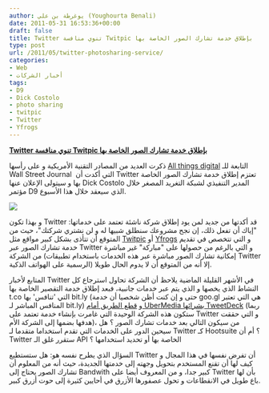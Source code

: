 ```yaml
---
author: يوغرطة بن علي (Youghourta Benali)
date: 2011-05-31 16:53:36+00:00
draft: false
title: Twitter تنوي منافسة Twitpic بإطلاق خدمة تشارك الصور الخاصة بها
type: post
url: /2011/05/twitter-photosharing-service/
categories:
- Web
- أخبار الشركات
tags:
- D9
- Dick Costolo
- photo sharing
- twitpic
- Twitter
- Yfrogs
---
```


[**Twitter تنوي منافسة Twitpic بإطلاق خدمة تشارك الصور الخاصة بها**](https://www.it-scoop.com/2011/05/twitter-photosharing-service/)


ذكرت العديد من المصادر التقنية الأمريكية و على رأسها [All things digital](http://allthingsd.com/20110530/confirmed-twitter-plans-to-announce-photo-sharing-service-this-week/) التابعة للـ Wall Street Journal  التي أكدت أن Twitter تعتزم إطلاق خدمة تشارك الصور الخاصة بها و سيتولى الإعلان عنها Dick Costolo المدير التنفيذي لشبكة التغريد المصغر خلال مؤتمر D9 الذي سيعقد خلال هذا الأسبوع.

[![](https://www.it-scoop.com/wp-content/uploads/2011/05/twitter-t.png)
](https://www.it-scoop.com/2011/05/twitter-photosharing-service/)

و بهذا تكون Twitter قد أكدتها من جديد لمن يود إطلاق شركة ناشئة تعتمد على خدماتها: "إياك أن تفعل ذلك، إن نجح مشروعك سنطلق شبيها له و لن نشتري شركتك"، حيث من المتوقع أن تتأذى بشكل كبير مواقع مثل [Twitpic](http://www.twitpic.com/) أو [Yfrogs](http://yfrog.com/) و التي تتخصص في تقديم خدمة تشارك الصور عبر Twitter و التي بالرغم من حصولها على "مباركة" غير مباشرة من الشركة (إمكانية تشارك الصور مباشرة عبر هذه الخدمات باستخدام تطبيقات Twitter الرسمية على الهواتف الذكية) إلا أنه من المتوقع أن لا يدوم الحال طويلا.

المتابع لأخبار Twitter في الأشهر القليلة الماضية يلاحظ أن الشركة تحاول استرجاع كل النشاط الذي يخصها و الذي يتم عبر خدمات جانبية، فبعد إطلاق خدمة التقصير الخاصة بها t.co التي 'تنافس' بها bit.ly (حتى و إن كنت أظن شخصيا أن خدمة goo.gl هي التي تعتبر المنافس المباشر لـ bit.ly) و [قطع الطريق أمام UberMedia بشرائها TweetDeck](../2011/05/twitter-tweetdeck/) (ربما ستكون هذه الشركة الوحيدة التي غامرت بإنشاء خدمة تعتمد على Twitter و التي حققت هدفها بضمها إلى الشركة الأم)، من سيكون التالي بعد خدمات تشارك الصور ؟ هل سيحين الدور على الخدمات التي تقدم استخداما متقدما لـ Twitter كـ Hootsuite ؟ أم أن Twitter ستقرر غلق الـ API الخاصة بها أو تحديد استخدامها ؟

السؤال الذي يطرح نفسه هو: هل ستستطيع Twitter أن تفرض نفسها في هذا المجال و كيف لها أن تقنع المستخدم بتحويل وجهته إلى خدمتها الجديدة، حيث أنه من المعلوم أن تشارك الصور يحتاج إلى Bandwith كبير جدا، و من المعروف أيضا على Twitter بأن لها باع طويل في الانقطاعات و تحول عصفورها الأزرق في أحايين كثيرة إلى حوت أزرق كبير.


